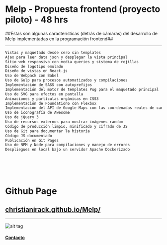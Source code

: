
# Melp - Propuesta frontend (proyecto piloto) - 48 hrs #
##Estas son algunas características (detrás de cámaras) del desarrollo de Melp implementadas en la programación frontend##
***
```sh
Vistas y maquetado desde cero sin templates
Ajax para leer data json y desplegar la vista principal 
Sitio web responsivo con media queries y sistema de rejillas
Diseño de logotipo emulado
Diseño de vistas en React.js
Uso de Webpack con Babel
Uso de Gulp para procesos automatizados y compilaciones
Implementación de SASS con autoprefijos
Implementación del motor de templates Pug para el maquetado principal
Uso de SVG para efectos en pantalla
Animaciones y partículas orgánicas en CSS3
Implementación de Foundation6 con Flexbox
Implementación del API de Google Maps con las coordenadas reales de cada ficha
Uso de iconografía de Awesome
Uso de jQuery 3
Uso de recursos externos para mostrar imágenes random
Código de producción limpio, minificado y cifrado de JS
Uso de Git para documentar la historia
Código JS documentado
Publicación en Git Pages
Uso de NPM y Node para compilaciones y manejo de errores
Despliegues en local bajo un servidor Apache Dockerizado







```
# Github Page #
## [christianirack.github.io/Melp/](https://christianirack.github.io/Melp/) ##

***

![alt tag](http://irack.mx/images/melp.jpg)

#### [Contacto](http://irack.mx/cv.pdf) ####
